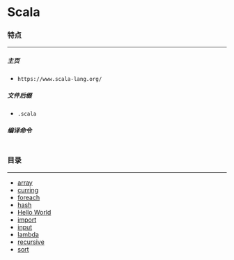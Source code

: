 Scala
===

### 特点
---
##### 主页
* `https://www.scala-lang.org/`

##### 文件后缀
* `.scala`

##### 编译命令
```

```

### 目录
---
* [array](https://github.com/PFei-He/Language-Study-Note/tree/master/Scala/array)
* [curring](https://github.com/PFei-He/Language-Study-Note/tree/master/Scala/currying)
* [foreach](https://github.com/PFei-He/Language-Study-Note/tree/master/Scala/foreach)
* [hash](https://github.com/PFei-He/Language-Study-Note/tree/master/Scala/hash)
* [Hello World](https://github.com/PFei-He/Language-Study-Note/tree/master/Scala/Hello%20World)
* [import](https://github.com/PFei-He/Language-Study-Note/tree/master/Scala/import)
* [input](https://github.com/PFei-He/Language-Study-Note/tree/master/Scala/input)
* [lambda](https://github.com/PFei-He/Language-Study-Note/tree/master/Scala/lambda%20-%20closure)
* [recursive](https://github.com/PFei-He/Language-Study-Note/tree/master/Scala/recursive%20algorithm)
* [sort](https://github.com/PFei-He/Language-Study-Note/tree/master/Scala/sort)
